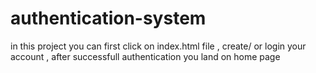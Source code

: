 # authentication-system
in this project you can first click on index.html file , create/ or login your account , after successfull authentication you land on home page
